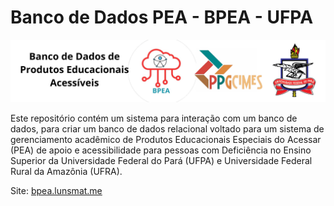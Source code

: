 # Banco de Dados PEA - BPEA - UFPA

<p align="center">
  <img src="/public/logo.svg" />
</p>

Este repositório contém um sistema para interação com um banco de dados, para criar um banco de dados relacional voltado para um sistema de gerenciamento acadêmico de Produtos Educacionais Especiais do Acessar (PEA) de apoio e acessibilidade para pessoas com Deficiência no Ensino Superior da Universidade Federal do Pará (UFPA) e Universidade Federal Rural da Amazônia (UFRA).

Site: <a href="https://bpea.lunsmat.me/" target="blank">bpea.lunsmat.me</a>





